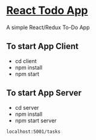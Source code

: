# [React Todo App](https://react-to-do-app-55811.web.app/)

A simple React/Redux To-Do App

## To start App Client

- cd client
- npm install
- npm start

## To start App Server

- cd server
- npm install
- npm start server

```
localhost:5001/tasks
```
